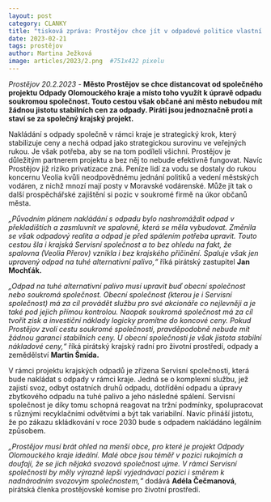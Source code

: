 ```yaml
---
layout: post
category: CLANKY
title: "tisková zpráva: Prostějov chce jít v odpadové politice vlastní nevýhodnou cestou bez jistot. Piráti jsou proti tomu"
date: 2023-02-21
tags: prostějov
author: Martina Ježková
image: articles/2023/2.png  #751x422 pixelu
---
```

*Prostějov 20.2.2023 -* **Město Prostějov se chce distancovat od společného projektu Odpady Olomouckého kraje a místo toho využít k úpravě odpadu soukromou společnost. Touto cestou však občané ani město nebudou mít žádnou jistotu stabilních cen za odpady. Piráti jsou jednoznačně proti a staví se za společný krajský projekt.** 


Nakládání s odpady společně v rámci kraje je strategický krok, který stabilizuje ceny a nechá odpad jako strategickou surovinu ve veřejných rukou. Je však potřeba, aby se na tom podíleli všichni. Prostějov je důležitým partnerem projektu a bez něj to nebude efektivně fungovat. Navíc Prostějov již riziko privatizace zná. Peníze lidí za vodu se dostaly do rukou koncernu Veolia kvůli neodpovědnému jednání politiků a vedení městských vodáren, z nichž mnozí mají posty v Moravské vodárenské. Může jít tak o další prospěchářské zajištění si pozic v soukromé firmě na úkor občanů města.


*„Původním plánem nakládání s odpadu bylo nashromáždit odpad v překladištích a zasmluvnit ve spalovně, která se měla vybudovat. Změnila se však odpadový realita a odpad je před spálením potřeba upravit. Touto cestou šla i krajská Servisní společnost a to bez ohledu na fakt, že spalovna (Veolia Přerov) vznikla i bez krajského přičinění. Spaluje však jen upravený odpad na tuhé alternativní palivo,“* říká pirátský zastupitel **Jan Mochťák.**


*„Odpad na tuhé alternativní palivo musí upravit buď obecní společnost nebo soukromá společnost. Obecní společnost (kterou je i Servisní společnost) má za cíl provádět službu pro své akcionáře co nejlevněji a je také pod jejich přímou kontrolou. Naopak soukromá společnost má za cíl tvořit zisk a investiční náklady logicky promítne do koncové ceny. Pokud Prostějov zvolí cestu soukromé společnosti, pravděpodobně nebude mít žádnou garanci stabilních ceny. U obecní společnosti je však jistota stabilní nákladové ceny,“* říká pirátský krajský radní pro životní prostředí, odpady a zemědělství **Martin Šmída.**


V rámci projektu krajských odpadů je zřízena Servisní společnosti, která bude nakládat s odpady v rámci kraje. Jedná se o komplexní službu, jež zajistí svoz, odbyt ostatních druhů odpadu, dotřídění odpadu a úpravy zbytkového odpadu na tuhé palivo a jeho následné spálení. Servisní společnost je díky tomu schopná reagovat na tržní podmínky, spolupracovat s různými recyklačními odvětvími a být tak variabilní. Navíc přináší jistotu, že po zákazu skládkování v roce 2030 bude s odpadem nakládáno legálním způsobem. 


*„Prostějov musí brát ohled na menší obce, pro které je projekt Odpady Olomouckého kraje ideální. Malé obce jsou téměř v pozici rukojmích a doufají, že se jich nějaká svozová společnost ujme. V rámci Servisní společnosti by měly výrazně lepší vyjednávací pozici i směrem k nadnárodním svozovým společnostem,“* dodává **Adéla Čečmanová**, pirátská členka prostějovské komise pro životní prostředí.
